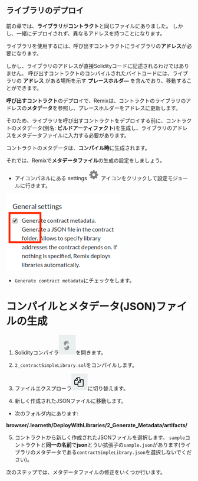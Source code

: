 ## ライブラリのデプロイ

前の章では、**ライブラリ**が**コントラクト**と同じファイルにありました。 しかし、一緒にデプロイされず、異なるアドレスを持つことになります。

ライブラリを使用するには、呼び出すコントラクトにライブラリの**アドレス**が必要になります。

しかし、ライブラリのアドレスが直接Solidityコードに記述されるわけではありません。 呼び出すコントラクトのコンパイルされたバイトコードには、ライブラリの **アドレス** がある場所を示す **プレースホルダ―** を含んでおり、移動することができます。

**呼び出すコントラクト**のデプロイで、Remixは、コントラクトのライブラリのアドレスの**メタデータ**を参照し、プレースホルダーをアドレスに更新します。

そのため、ライブラリを呼び出すコントラクトをデプロイする前に、コントラクトのメタデータ(別名: **ビルドアーティファクト**)を生成し、ライブラリのアドレスをメタデータファイルに入力する必要があります。

コントラクトのメタデータは、**コンパイル時**に生成されます。

それでは、Remixで**メタデータファイル**の生成の設定をしましょう。

- アイコンパネルにある settings ![settings](https://github.com/ethereum/remix-workshops/raw/master/DeployWithLibraries/2_Generate_Metadata/settings.png "Settings") アイコンをクリックして設定モジュールに行きます。

![settings module](https://github.com/ethereum/remix-workshops/raw/master/DeployWithLibraries/2_Generate_Metadata/remix_settings.png "Settings Module")

- `Generate contract metadata`にチェックをします。

# コンパイルとメタデータ(JSON)ファイルの生成

1. Solidityコンパイラ![Solidity Compiler](https://github.com/ethereum/remix-workshops/raw/master/DeployWithLibraries/2_Generate_Metadata/remix_icon_solidity.png "Solidity Compiler")を開きます。

2. `2_contractSimpleLibrary.sol`をコンパイルします。

3. ファイルエクスプローラ![File Explorer](https://github.com/ethereum/remix-workshops/raw/master/DeployWithLibraries/2_Generate_Metadata/remix_file_explorer.png "File Explorer")に切り替えます。

4. 新しく作成されたJSONファイルに移動します。
 - 次のフォルダ内にあります:

**browser/.learneth/DeployWithLibraries/2_Generate_Metadata/artifacts/**

5. コントラクトから新しく作成されたJSONファイルを選択します。  `sample`コントラクトと**同一の名前**で**json**とうい拡張子の`sample.json`があります(ライブラリのメタデータである`contractSimpleLibrary.json`を選択しないでください)。

次のステップでは、メタデータファイルの修正をいくつか行います。
